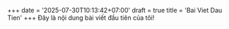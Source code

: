 +++
date = '2025-07-30T10:13:42+07:00'
draft = true
title = 'Bai Viet Dau Tien'
+++
Đây là nội dung bài viết đầu tiên của tôi!
